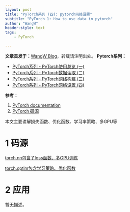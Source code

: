 ```yaml
---
layout: post
title: "PyTorch系列 (四): pytorch网络设置"
subtitle: "PyTorch 1: How to use data in pytorch"
author: "WangW"
header-style: text
tags: 
    - PyTorch

---
```


**文章首发于：**[WangW Blog](https://likewind.top)，转载请注明出处。
**Pytorch系列：**

- [PyTorch系列 - PyTorch使用总览 (一)](https://likewind.top/2019/01/17/Pytorch-introduction/)
- [PyTorch系列 - PyTorch数据读取 (二)](https://likewind.top/2019/02/01/Pytorch-dataprocess/)
- [PyTorch系列 - PyTorch网络构建 (三)](https://likewind.top/2019/02/15/Pytorch-networks/)
- [PyTorch系列 - PyTorch网络设置 (四)](https://likewind.top/2019/02/19/Pytorch-setting/)

**参考：**

1. [PyTorch documentation](https://pytorch.org/docs/stable/data.html)
2. [PyTorch 码源](https://github.com/pytorch/)

本文主要讲解损失函数、优化函数、学习率策略、多GPU等

# 1 码源

[torch.nn包含了loss函数、多GPU训练](https://pytorch.org/docs/stable/nn.html)

[torch.optim包含学习策略、优化函数](https://pytorch.org/docs/stable/optim.html)

# 2 应用

暂无描述。